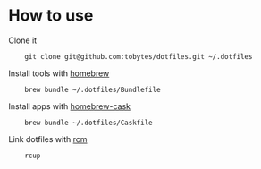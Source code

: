 How to use
========

Clone it

```
    git clone git@github.com:tobytes/dotfiles.git ~/.dotfiles
```

Install tools with [homebrew](https://github.com/Homebrew/homebrew)

```
    brew bundle ~/.dotfiles/Bundlefile
```

Install apps with [homebrew-cask](https://github.com/caskroom/homebrew-cask)

```
    brew bundle ~/.dotfiles/Caskfile
```  
Link dotfiles with [rcm](https://github.com/thoughtbot/rcm)

```
    rcup
```
